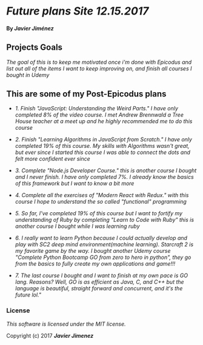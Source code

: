 # _Future plans Site 12.15.2017_

#### By _**Javier Jiménez**_

## Projects Goals
_The goal of this is to keep me motivated once i'm done with Epicodus and list out all of the items I want to keep improving on, and finish all courses I bought in Udemy_

## This are some of my Post-Epicodus plans

* _1. Finish "JavaScript: Understanding the Weird Parts." I have only completed 8% of the video course. I met Andrew Brennwald a Tree House teacher at a meet up and he highly recommended me to do this course_

* _2. Finish "Learning Algorithms in JavaScript from Scratch." I have only completed 19% of this course. My skills with Algorithms wasn't great, but ever since I started this course I was able to connect the dots and felt more confident ever since_

* _3. Complete "Node.js Developer Course." this is another course I bought and I never finish. I have only completed 7%. I already know the basics of this framework but I want to know a bit more_

* _4. Complete all the exercises of "Modern React with Redux." with this course I hope to understand the so called "functional" programming_

* _5. So far, I've completed 19% of this course but I want to fortify my understanding of Ruby by completing "Learn to Code with Ruby" this is another course I bought while I was learning ruby_

* _6. I really want to learn Python because I could actually develop and play with SC2 deep mind environment(machine learning). Starcraft 2 is my favorite game by the way. I bought another Udemy course "Complete Python Bootcamp GO from zero to hero in python", they go from the basics to fully create my own applications and game!!!_

* _7. The last course I bought and I want to finish at my own pace is GO lang. Reasons? Well, GO is as efficient as Java, C, and C++ but the language is beautiful, straight forward and concurrent, and it's the future lol."_










### License
*This software is licensed under the MIT license.*

Copyright (c) 2017 **_Javier Jimenez_**
